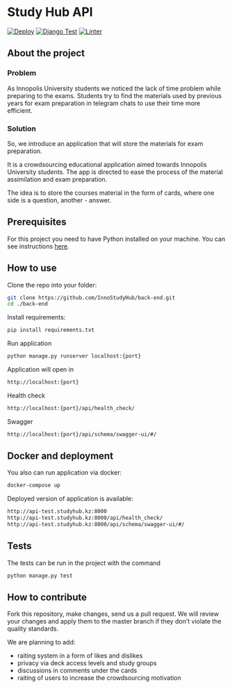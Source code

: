 # Study Hub API
[![Deploy](https://github.com/InnoStudyHub/back-end/actions/workflows/build_and_deploy.yaml/badge.svg)](https://github.com/InnoStudyHub/back-end/actions/workflows/build_and_deploy.yaml)
[![Django Test](https://github.com/InnoStudyHub/back-end/actions/workflows/django_test.yaml/badge.svg)](https://github.com/InnoStudyHub/back-end/actions/workflows/django_test.yaml)
[![Linter](https://github.com/InnoStudyHub/back-end/actions/workflows/django_linter.yaml/badge.svg)](https://github.com/InnoStudyHub/back-end/actions/workflows/django_linter.yaml)

## About the project

### Problem

As Innopolis University students we noticed the lack of time problem while preparing to the exams. Students try to find the materials used by previous years for exam preparation in telegram chats to use their time more efficient.

### Solution

So, we introduce an application that will store the materials for exam preparation.

It is a crowdsourcing educational application aimed towards Innopolis University students. The app is directed to ease the process of the material assimilation and exam preparation.

The idea is to store the courses material in the form of cards, where one side is a question, another - answer.

## Prerequisites

For this project you need to have Python installed on your machine. You can see instructions [here](https://www.python.org/downloads/).

## How to use

Clone the repo into your folder:

```bash
git clone https://github.com/InnoStudyHub/back-end.git
cd ./back-end
```

Install requirements:
```bash
pip install requirements.txt
```

Run application
```bash
python manage.py runserver localhost:{port}
```

Application will open in
```bash
http://localhost:{port}
```

Health check
```bash
http://localhost:{port}/api/health_check/
```

Swagger
```bash
http://localhost:{port}/api/schema/swagger-ui/#/
```

## Docker and deployment

You also can run application via docker:

```bash
docker-compose up
```

Deployed version of application is available:
```bash
http://api-test.studyhub.kz:8000
http://api-test.studyhub.kz:8000/api/health_check/
http://api-test.studyhub.kz:8000/api/schema/swagger-ui/#/
```

## Tests

The tests can be run in the project with the command

```bash
python manage.py test
```

## How to contribute

Fork this repository, make changes, send us a pull request. We will review your changes and apply them to the master branch if they don't violate the quality standards.

We are planning to add:

- raiting system in a form of likes and dislikes
- privacy via deck access levels and study groups
- discussions in comments under the cards
- raiting of users to increase the crowdsourcing motivation
